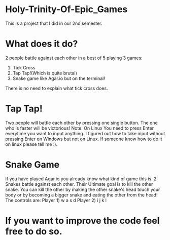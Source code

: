 # Holy-Trinity-Of-Epic_Games
This is a project that I did in our 2nd semester.
# What does it do?
2 people battle against each other in a best of 5 playing 3 games:
1) Tick Cross
2) Tap Tap!(Which is quite brutal)
3) Snake game like Agar.io but on the terminal!


There is no need to explain what tick cross does.
# Tap Tap!
Two people will battle each other by pressing one single button. The one who is faster will be victorious!
Note: On Linux You need to press Enter everytime you want to input anything. I figured out how to take input without pressing Enter on Windows but not on Linux. If someone know how to do it on linux please tell me :).
# Snake Game
If you have played Agar.io you already know what kind of game this is. 2 Snakes battle against each other. Their Ultimate goal is to kill the other snake. You can kill the other by making the other snake's head touch your body or by becoming a bigger snake and eating the other from the head!
The controls are:
Player 1) w a s d
Player 2) i j k l
# If you want to improve the code feel free to do so.
